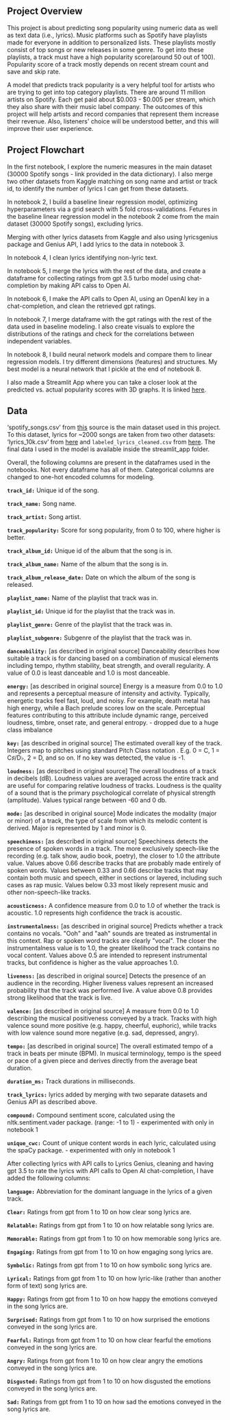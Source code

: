 ## **Project Overview**

This project is about predicting song popularity using numeric data as well as text data (i.e., lyrics). Music platforms such as Spotify have playlists made for everyone in addition to personalized lists. These playlists mostly consist of top songs or new releases in some genre. To get into these playlists, a track must have a high popularity score(around 50 out of 100). Popularity score of a track mostly depends on recent stream count and save and skip rate.

A model that predicts track popularity is a very helpful tool for artists who are trying to get into top category playlists. There are around 11 million artists on Spotify. Each get paid about $0.003 - $0.005 per stream, which they also share with their music label company. The outcomes of this project will help artists and record companies that represent them increase their revenue. Also, listeners' choice will be understood better, and this will improve their user experience.

## **Project Flowchart**

In the first notebook, I explore the numeric measures in the main dataset (30000 Spotify songs - link provided in the data dictionary). I also merge two other datasets from Kaggle matching on song name and artist or track id, to identify the number of lyrics I can get from these datasets. 

In notebook 2, I build a baseline linear regression model, optimizing hyperparameters via a grid search with 5 fold cross-validations. Fetures in the baseline linear regression model in the notebook 2 come from the main dataset (30000 Spotify songs), excluding lyrics. 

Merging with other lyrics datasets from Kaggle and also using lyricsgenius package and Genius API, I add lyrics to the data in notebook 3. 

In notebook 4, I clean lyrics identifying non-lyric text. 

In notebook 5, I merge the lyrics with the rest of the data, and create a dataframe for collecting ratings from gpt 3.5 turbo model using chat-completion by making API calss to Open AI.

In notebook 6, I make the API calls to Open AI, using an OpenAI key in a chat-completion, and clean the retrieved gpt ratings.

In notebook 7, I merge dataframe with the gpt ratings with the rest of the data used in baseline modeling. I also create visuals to explore the distributions of the ratings and check for the correlations between independent variables.

In notebook 8, I build neural network models and compare them to linear regression models. I try different dimensions (features) and structures. My best model is a neural network that I pickle at the end of notebook 8.

I also made a Streamlit App where you can take a closer look at the predicted vs. actual popularity scores with 3D graphs. It is linked [here](https://songpopularitypredictor.streamlit.app/).


## **Data**

‘spotify_songs.csv’ from [this](https://www.kaggle.com/datasets/joebeachcapital/30000-spotify-songs) source is the main dataset used in this project. To this dataset, lyrics for ~2000 songs are taken from two other datasets: ‘lyrics_10k.csv’ from [here](https://www.kaggle.com/datasets/evabot/spotify-lyrics-dataset) and `labeled_lyrics_cleaned.csv` from [here](https://www.kaggle.com/datasets/edenbd/150k-lyrics-labeled-with-spotify-valence). The final data I used in the model is available inside the streamlit_app folder.

Overall, the following columns are present in the dataframes used in the notebooks. Not every dataframe has all of them. Categorical columns are changed to one-hot encoded columns for modeling.

**`track_id:`** Unique id of the song.

**`track_name:`** Song name.

**`track_artist:`** Song artist.

**`track_popularity:`** Score for song popularity, from 0 to 100, where higher is better.

**`track_album_id:`** Unique id of the album that the song is in.

**`track_album_name:`** Name of the album that the song is in.

**`track_album_release_date:`** Date on which the album of the song is released.

**`playlist_name:`** Name of the playlist that track was in.

**`playlist_id:`** Unique id for the playlist that the track was in.

**`playlist_genre:`** Genre of the playlist that the track was in.

**`playlist_subgenre:`** Subgenre of the playlist that the track was in.

**`danceability:`** [as described in original source] Danceability describes how suitable a track is for dancing based on a combination of musical elements including tempo, rhythm stability, beat strength, and overall regularity. A value of 0.0 is least danceable and 1.0 is most danceable.

**`energy:`** [as described in original source] Energy is a measure from 0.0 to 1.0 and represents a perceptual measure of intensity and activity. Typically, energetic tracks feel fast, loud, and noisy. For example, death metal has high energy, while a Bach prelude scores low on the scale. Perceptual features contributing to this attribute include dynamic range, perceived loudness, timbre, onset rate, and general entropy. - dropped due to a huge class imbalance

**`key:`** [as described in original source] The estimated overall key of the track. Integers map to pitches using standard Pitch Class notation . E.g. 0 = C, 1 = C♯/D♭, 2 = D, and so on. If no key was detected, the value is -1.

**`loudness:`** [as described in original source] The overall loudness of a track in decibels (dB). Loudness values are averaged across the entire track and are useful for comparing relative loudness of tracks. Loudness is the quality of a sound that is the primary psychological correlate of physical strength (amplitude). Values typical range between -60 and 0 db.

**`mode:`**  [as described in original source] Mode indicates the modality (major or minor) of a track, the type of scale from which its melodic content is derived. Major is represented by 1 and minor is 0.

**`speechiness:`**  [as described in original source] Speechiness detects the presence of spoken words in a track. The more exclusively speech-like the recording (e.g. talk show, audio book, poetry), the closer to 1.0 the attribute value. Values above 0.66 describe tracks that are probably made entirely of spoken words. Values between 0.33 and 0.66 describe tracks that may contain both music and speech, either in sections or layered, including such cases as rap music. Values below 0.33 most likely represent music and other non-speech-like tracks.

**`acousticness:`** A confidence measure from 0.0 to 1.0 of whether the track is acoustic. 1.0 represents high confidence the track is acoustic.

**`instrumentalness:`** [as described in original source] Predicts whether a track contains no vocals. "Ooh" and "aah" sounds are treated as instrumental in this context. Rap or spoken word tracks are clearly "vocal". The closer the instrumentalness value is to 1.0, the greater likelihood the track contains no vocal content. Values above 0.5 are intended to represent instrumental tracks, but confidence is higher as the value approaches 1.0.

**`liveness:`** [as described in original source] Detects the presence of an audience in the recording. Higher liveness values represent an increased probability that the track was performed live. A value above 0.8 provides strong likelihood that the track is live.

**`valence:`** [as described in original source] A measure from 0.0 to 1.0 describing the musical positiveness conveyed by a track. Tracks with high valence sound more positive (e.g. happy, cheerful, euphoric), while tracks with low valence sound more negative (e.g. sad, depressed, angry).

**`tempo:`** [as described in original source] The overall estimated tempo of a track in beats per minute (BPM). In musical terminology, tempo is the speed or pace of a given piece and derives directly from the average beat duration.

**`duration_ms:`** Track durations in milliseconds.

**`track_lyrics:`** lyrics added by merging with two separate datasets and Genius API as described above.

**`compound:`** Compound sentiment score, calculated using the nltk.sentiment.vader package. (range: -1 to 1) - experimented with only in notebook 1

**`unique_cwc:`** Count of unique content words in each lyric, calculated using the spaCy package. - experimented with only in notebook 1

After collecting lyrics with API calls to Lyrics Genius, cleaning and having gpt 3.5 to rate the lyrics with API calls to Open AI chat-completion, I have added the following columns:

**`language:`** Abbreviation for the dominant language in the lyrics of a given track. 

**`Clear:`** Ratings from gpt from 1 to 10 on how clear song lyrics are.

**`Relatable:`** Ratings from gpt from 1 to 10 on how relatable song lyrics are.

**`Memorable:`** Ratings from gpt from 1 to 10 on how memorable song lyrics are.

**`Engaging:`** Ratings from gpt from 1 to 10 on how engaging song lyrics are.

**`Symbolic:`** Ratings from gpt from 1 to 10 on how symbolic song lyrics are.

**`Lyrical:`** Ratings from gpt from 1 to 10 on how lyric-like (rather than another form of text) song lyrics are.

**`Happy:`** Ratings from gpt from 1 to 10 on how happy the emotions conveyed in the song lyrics are.

**`Surprised:`** Ratings from gpt from 1 to 10 on how surprised the emotions conveyed in the song lyrics are.

**`Fearful:`** Ratings from gpt from 1 to 10 on how clear fearful the emotions conveyed in the song lyrics are.

**`Angry:`** Ratings from gpt from 1 to 10 on how clear angry the emotions conveyed in the song lyrics are.

**`Disgusted:`** Ratings from gpt from 1 to 10 on how disgusted the emotions conveyed in the song lyrics are.

**`Sad:`** Ratings from gpt from 1 to 10 on how sad the emotions conveyed in the song lyrics are.


